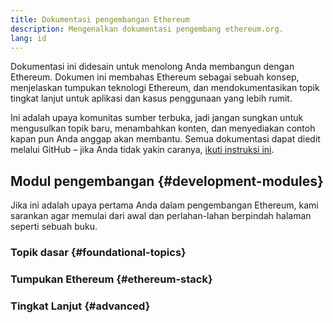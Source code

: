 ```yaml
---
title: Dokumentasi pengembangan Ethereum
description: Mengenalkan dokumentasi pengembang ethereum.org.
lang: id
---
```


Dokumentasi ini didesain untuk menolong Anda membangun dengan Ethereum. Dokumen ini membahas Ethereum sebagai sebuah konsep, menjelaskan tumpukan teknologi Ethereum, dan mendokumentasikan topik tingkat lanjut untuk aplikasi dan kasus penggunaan yang lebih rumit.

Ini adalah upaya komunitas sumber terbuka, jadi jangan sungkan untuk mengusulkan topik baru, menambahkan konten, dan menyediakan contoh kapan pun Anda anggap akan membantu. Semua dokumentasi dapat diedit melalui GitHub – jika Anda tidak yakin caranya, [ikuti instruksi ini](https://github.com/ethereum/ethereum-org-website/tree/dev/docs/editing-markdown.md).

## Modul pengembangan \{#development-modules}

Jika ini adalah upaya pertama Anda dalam pengembangan Ethereum, kami sarankan agar memulai dari awal dan perlahan-lahan berpindah halaman seperti sebuah buku.

### Topik dasar \{#foundational-topics}

<DeveloperDocsLinks headerId="foundational-topics" />

### Tumpukan Ethereum \{#ethereum-stack}

<DeveloperDocsLinks headerId="ethereum-stack" />

### Tingkat Lanjut \{#advanced}

<DeveloperDocsLinks headerId="advanced" />
